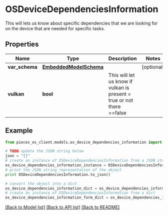 # OSDeviceDependenciesInformation

This will lets us know about specific dependencies that we are looking for on the device that are needed for specific tasks.

## Properties

Name | Type | Description | Notes
------------ | ------------- | ------------- | -------------
**var_schema** | [**EmbeddedModelSchema**](EmbeddedModelSchema) |  | [optional] 
**vulkan** | **bool** | This will let us know if vulkan is present &#x3D; true or not there &#x3D;&#x3D;false | 

## Example

```python
from pieces_os_client.models.os_device_dependencies_information import OSDeviceDependenciesInformation

# TODO update the JSON string below
json = "{}"
# create an instance of OSDeviceDependenciesInformation from a JSON string
os_device_dependencies_information_instance = OSDeviceDependenciesInformation.from_json(json)
# print the JSON string representation of the object
print OSDeviceDependenciesInformation.to_json()

# convert the object into a dict
os_device_dependencies_information_dict = os_device_dependencies_information_instance.to_dict()
# create an instance of OSDeviceDependenciesInformation from a dict
os_device_dependencies_information_form_dict = os_device_dependencies_information.from_dict(os_device_dependencies_information_dict)
```
[[Back to Model list]](../README#documentation-for-models) [[Back to API list]](../README#documentation-for-api-endpoints) [[Back to README]](../README)


